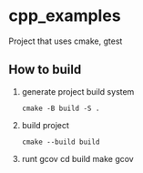 # cpp_examples

Project that uses cmake, gtest

## How to build

1. generate project build system 
    ```
    cmake -B build -S .
    ```
2. build project
    ```
    cmake --build build
    ```
3. runt gcov
   cd build
   make gcov